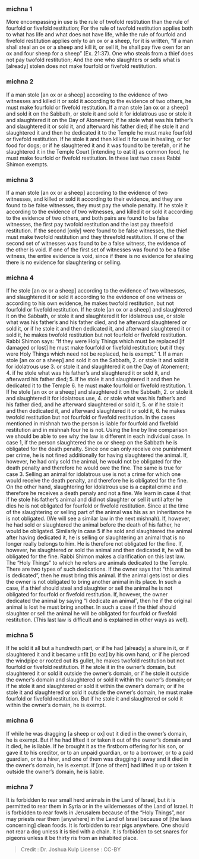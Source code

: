 
### michna 1
More encompassing in use is the rule of twofold restitution than the rule of fourfold or fivefold restitution; For the rule of twofold restitution applies both to what has life and what does not have life, while the rule of fourfold and fivefold restitution applies only to an ox or a sheep, for it is written,  “If a man shall steal an ox or a sheep and kill it, or sell it, he shall pay five oxen for an ox and four sheep for a sheep” (Ex. 21:37). One who steals from a thief does not pay twofold restitution; And the one who slaughters or sells what is [already] stolen does not make fourfold or fivefold restitution.

### michna 2
If a man stole [an ox or a sheep] according to the evidence of two witnesses and killed it or sold it according to the evidence of two others, he must make fourfold or fivefold restitution. If a man stole [an ox or a sheep] and sold it on the Sabbath, or stole it and sold it for idolatrous use or stole it and slaughtered it on the Day of Atonement; if he stole what was his father’s and slaughtered it or sold it, and afterward his father died; if he stole it and slaughtered it and then he dedicated it to the Temple he must make fourfold or fivefold restitution. If he stole it and then killed it for use in healing, or for food for dogs; or if he slaughtered it and it was found to be terefah, or if he slaughtered it in the Temple Court [intending to eat it] as common food, he must make fourfold or fivefold restitution. In these last two cases Rabbi Shimon exempts.

### michna 3
If a man stole [an ox or a sheep] according to the evidence of two witnesses, and killed or sold it according to their evidence, and they are found to be false witnesses, they must pay the whole penalty. If he stole it according to the evidence of two witnesses, and killed it or sold it according to the evidence of two others, and both pairs are found to be false witnesses, the first pay twofold restitution and the last pay threefold restitution. If the second [only] were found to be false witnesses, the thief must make twofold restitution and they threefold restitution. If one of the second set of witnesses was found to be a false witness, the evidence of the other is void. If one of the first set of witnesses was found to be a false witness, the entire evidence is void, since if there is no evidence for stealing there is no evidence for slaughtering or selling.

### michna 4
If he stole [an ox or a sheep] according to the evidence of two witnesses, and slaughtered it or sold it according to the evidence of one witness or according to his own evidence, he makes twofold restitution, but not fourfold or fivefold restitution. If he stole [an ox or a sheep] and slaughtered it on the Sabbath, or stole it and slaughtered it for idolatrous use, or stole what was his father’s and his father died, and he afterward slaughtered or sold it, or if he stole it and then dedicated it, and afterward slaughtered it or sold it, he makes twofold restitution but not fourfold or fivefold restitution. Rabbi Shimon says:  “If they were Holy Things which must be replaced [if damaged or lost] he must make fourfold or fivefold restitution; but if they were Holy Things which need not be replaced, he is exempt.” 1. If a man stole [an ox or a sheep] and sold it on the Sabbath, 2. or stole it and sold it for idolatrous use 3. or stole it and slaughtered it on the Day of Atonement; 4. if he stole what was his father’s and slaughtered it or sold it, and afterward his father died; 5. if he stole it and slaughtered it and then he dedicated it to the Temple 6. he must make fourfold or fivefold restitution. 1. If he stole [an ox or a sheep] and slaughtered it on the Sabbath, 2. or stole it and slaughtered it for idolatrous use, 4. or stole what was his father’s and his father died, and he afterward slaughtered or sold it, 5. or if he stole it and then dedicated it, and afterward slaughtered it or sold it, 6. he makes twofold restitution but not fourfold or fivefold restitution. In the cases mentioned in mishnah two the person is liable for fourfold and fivefold restitution and in mishnah four he is not.  Using the line by line comparison we should be able to see why the law is different in each individual case. In case 1, if the person slaughtered the ox or sheep on the Sabbath he is obligated for the death penalty.  Since one can only receive one punishment per crime, he is not fined additionally for having slaughtered the animal.  If, however, he had only sold the animal, he would not be obligated for the death penalty and therefore he would owe the fine.  The same is true for case 3. Selling an animal for idolatrous use is not a crime for which one would receive the death penalty, and therefore he is obligated for the fine.  On the other hand, slaughtering for idolatrous use is a capital crime and therefore he receives a death penaly and not a fine.  We learn in case 4 that if he stole his father’s animal and did not slaughter or sell it until after he dies he is not obligated for fourfold or fivefold restitution.  Since at the time of the slaughtering or selling part of the animal was his as an inheritance he is not obligated.  (We will see a similar law in the next mishnah).  If, however, he had sold or slaughtered the animal before the death of his father, he would be obligated.  Similarly in case 5 if he sold and slaughtered the animal after having dedicated it, he is selling or slaughtering an animal that is no longer really belongs to him. He is therefore not obligated for the fine. If, however, he slaughtered or sold the animal and then dedicated it, he will be obligated for the fine. Rabbi Shimon makes a clarification on this last law.  The “Holy Things” to which he refers are animals dedicated to the Temple.  There are two types of such dedications.  If the owner says that “this animal is dedicated”, then he must bring this animal. If the animal gets lost or dies the owner is not obligated to bring another animal in its place.  In such a case, if a thief should steal and slaughter or sell the animal he is not obligated for fourfold or fivefold restitution.  If, however, the owner dedicated the animal by saying “I dedicate an animal”, then he if the original animal is lost he must bring another.  In such a case if the thief should slaughter or sell the animal he will be obligated for fourfold or fivefold restitution.  (This last law is difficult and is explained in other ways as well).

### michna 5
If he sold it all but a hundredth part, or if he had [already] a share in it, or if slaughtered it and it became unfit [to eat] by his own hand, or if he pierced the windpipe or rooted out its gullet, he makes twofold restitution but not fourfold or fivefold restitution. If he stole it in the owner’s domain, but slaughtered it or sold it outside the owner’s domain, or if he stole it outside the owner’s domain and slaughtered or sold it within the owner’s domain; or if he stole it and slaughtered or sold it within the owner’s domain; or if he stole it and slaughtered or sold it outside the owner’s domain, he must make fourfold or fivefold restitution. But if he stole it and slaughtered or sold it within the owner’s domain, he is exempt.

### michna 6
If while he was dragging [a sheep or ox] out it died in the owner’s domain, he is exempt. But if he had lifted it or taken it out of the owner’s domain and it died, he is liable. If he brought it as the firstborn offering for his son, or gave it to his creditor, or to an unpaid guardian, or to a borrower, or to a paid guardian, or to a hirer, and one of them was dragging it away and it died in the owner’s domain, he is exempt. If [one of them] had lifted it up or taken it outside the owner’s domain, he is liable.

### michna 7
It is forbidden to rear small herd animals in the Land of Israel, but it is permitted to rear them in Syria or in the wildernesses of the Land of Israel. It is forbidden to rear fowls in Jerusalem because of the “Holy Things”, nor may priests rear them [anywhere] in the Land of Israel because of [the laws concerning] clean foods. It is forbidden to rear pigs anywhere. One should not rear a dog unless it is tied with a chain. It is forbidden to set snares for pigeons unless it be thirty ris from an inhabited place.

>Credit : Dr. Joshua Kulp
>License : CC-BY